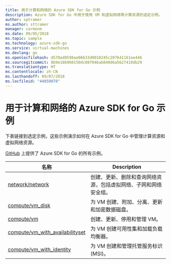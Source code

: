 ```yaml
---
title: 用于计算和网络的 Azure SDK for Go 示例
description: Azure SDK for Go 中用于使用 VM 和虚拟网络等计算资源的选定示例。
author: sptramer
ms.author: sttramer
manager: carmonm
ms.date: 09/05/2018
ms.topic: sample
ms.technology: azure-sdk-go
ms.service: virtual-machines
ms.devlang: go
ms.openlocfilehash: d570ad8598ae06633d0010245c207641161ee446
ms.sourcegitcommit: 8b9e10b960150dc08f046ab840d6a5627410db29
ms.translationtype: HT
ms.contentlocale: zh-CN
ms.lasthandoff: 09/07/2018
ms.locfileid: "44059078"
---
```

# <a name="azure-sdk-for-go-samples-for-compute-and-networking"></a>用于计算和网络的 Azure SDK for Go 示例

下表链接到选定示例，这些示例演示如何在 Azure SDK for Go 中管理计算资源和虚拟网络资源。

[GitHub](https://github.com/Azure-Samples/azure-sdk-for-go-samples) 上提供了 Azure SDK for Go 的所有示例。

| 名称 | Description |
|------|-------------|
| [network/network](https://github.com/Azure-Samples/azure-sdk-for-go-samples/blob/master/network/network.go) | 创建、更新、删除和查询网络资源，包括虚拟网络、子网和网络安全组。 |
| [compute/vm_disk](https://github.com/Azure-Samples/azure-sdk-for-go-samples/blob/master/compute/vm_disk.go) | 为 VM 创建、附加、分离、更新和加密数据磁盘。 |
| [compute/vm](https://github.com/Azure-Samples/azure-sdk-for-go-samples/blob/master/compute/vm.go) | 创建、更新、停用和管理 VM。 |
| [compute/vm_with_availabilityset](https://github.com/Azure-Samples/azure-sdk-for-go-samples/blob/master/compute/vm_with_availabilityset.go) | 为 VM 创建可用性集和加载负载均衡器。 |
| [compute/vm_with_identity](https://github.com/Azure-Samples/azure-sdk-for-go-samples/blob/master/compute/vm_with_identity.go) | 为 VM 创建和管理托管服务标识 (MSI)。 |
